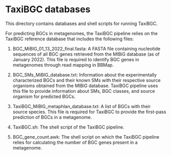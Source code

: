# TaxiBGC databases

This directory contains databases and shell scripts for running TaxiBGC. 

For predicting BGCs in metagenomes, the TaxiBGC pipeline relies on the TaxiBGC reference database that includes the following files:
1.	BGC_MiBIG_01_13_2022_final.fasta: A FASTA file containing nucleotide sequences of all BGC genes retrieved from the MIBiG database (as of January 2022). This file is required to identify BGC genes in metagenomes through read mapping in BBMap.

2.	BGC_SMs_MiBIG_database.txt: Information about the experimentally characterized BGCs and their known SMs with their respective source organisms obtained from the MIBiG database. TaxiBGC pipeline uses this file to provide information about SMs, BGC classes, and source organism for predicted BGCs.

3.	TaxiBGC_MiBIG_metaphlan_database.txt: A list of BGCs with their source species. This file is required for TaxiBGC to provide the first-pass prediction of BGCs in a metagenome.

4.	TaxiBGC.sh: The shell script of the TaxiBGC pipeline.

5.	BGC_gene_count.awk: The shell script on which the TaxiBGC pipeline relies for calculating the number of BGC genes present in a metagenome.
